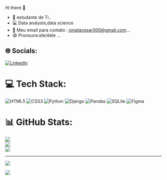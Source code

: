  Hi there 👋



- 🔭 estudante de Ti..
- 💻 Data analysts,data science 
- 💬 Meu email para contato : jonatacesar000@gmail.com...
- 😄 Pronouns:ele/dele ...

## 🌐 Socials:
[![LinkedIn](https://img.shields.io/badge/LinkedIn-%230077B5.svg?logo=linkedin&logoColor=white)](https://linkedin.com/in/jonata-oliveira165) 

# 💻 Tech Stack:
![HTML5](https://img.shields.io/badge/html5-%23E34F26.svg?style=plastic&logo=html5&logoColor=white) ![CSS3](https://img.shields.io/badge/css3-%231572B6.svg?style=plastic&logo=css3&logoColor=white) ![Python](https://img.shields.io/badge/python-3670A0?style=plastic&logo=python&logoColor=ffdd54) ![Django](https://img.shields.io/badge/django-%23092E20.svg?style=plastic&logo=django&logoColor=white) ![Pandas](https://img.shields.io/badge/pandas-%23150458.svg?style=plastic&logo=pandas&logoColor=white) ![SQLite](https://img.shields.io/badge/sqlite-%2307405e.svg?style=plastic&logo=sqlite&logoColor=white) ![Figma](https://img.shields.io/badge/figma-%23F24E1E.svg?style=plastic&logo=figma&logoColor=white)
# 📊 GitHub Stats:
![](https://github-readme-stats.vercel.app/api?username=jonata0001&theme=nightowl&hide_border=false&include_all_commits=false&count_private=false)<br/>
![](https://github-readme-streak-stats.herokuapp.com/?user=jonata0001&theme=nightowl&hide_border=false)<br/>
![](https://github-readme-stats.vercel.app/api/top-langs/?username=jonata0001&theme=nightowl&hide_border=false&include_all_commits=false&count_private=false&layout=compact)

---
[![](https://visitcount.itsvg.in/api?id=jonata0001&icon=1&color=0)](https://visitcount.itsvg.in)

<!-- Proudly created with GPRM ( https://gprm.itsvg.in ) -->
[![](https://visitcount.itsvg.in/api?id=jonata0001&icon=0&color=1)](https://visitcount.itsvg.in)

<!-- Proudly created with GPRM ( https://gprm.itsvg.in ) -->
